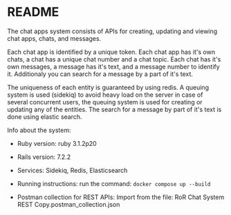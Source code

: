 # README

The chat apps system consists of APIs for creating, updating and viewing chat apps, chats, and messages.

Each chat app is identified by a unique token.
Each chat app has it's own chats, a chat has a unique chat number and a chat topic.
Each chat has it's own messages, a message has it's text, and a message number to identify it. Additionaly you can 
search for a message by a part of it's text.

The uniqueness of each entity is guaranteed by using redis.
A queuing system is used (sidekiq) to avoid heavy load on the server in case of several concurrent users,
the queuing system is used for creating or updating any of the entities.
The search for a message by part of it's text is done using elastic search.

Info about the system:

* Ruby version: ruby 3.1.2p20

* Rails version: 7.2.2

* Services: Sidekiq, Redis, Elasticsearch

* Running instructions: run the command: `docker compose up --build`

* Postman collection for REST APIs: Import from the file: RoR Chat System REST Copy.postman_collection.json

